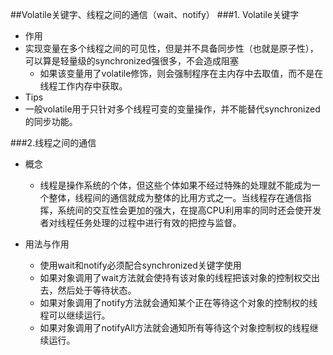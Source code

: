 ##Volatile关键字、线程之间的通信（wait、notify）
###1.	Volatile关键字
*	作用
  *	实现变量在多个线程之间的可见性，但是并不具备同步性（也就是原子性），可以算是轻量级的synchronized强很多，不会造成阻塞
    * 如果该变量用了volatile修饰，则会强制程序在主内存中去取值，而不是在线程工作内存中获取。
*	Tips
  * 一般volatile用于只针对多个线程可变的变量操作，并不能替代synchronized的同步功能。

###2.线程之间的通信
* 概念

  * 线程是操作系统的个体，但这些个体如果不经过特殊的处理就不能成为一个整体，线程间的通信就成为整体的比用方式之一。当线程存在通信指挥，系统间的交互性会更加的强大，在提高CPU利用率的同时还会使开发者对线程任务处理的过程中进行有效的把控与监督。
* 用法与作用
  * 使用wait和notify必须配合synchronized关键字使用
  * 如果对象调用了wait方法就会使持有该对象的线程把该对象的控制权交出去，然后处于等待状态。
  * 如果对象调用了notify方法就会通知某个正在等待这个对象的控制权的线程可以继续运行。
  * 如果对象调用了notifyAll方法就会通知所有等待这个对象控制权的线程继续运行。